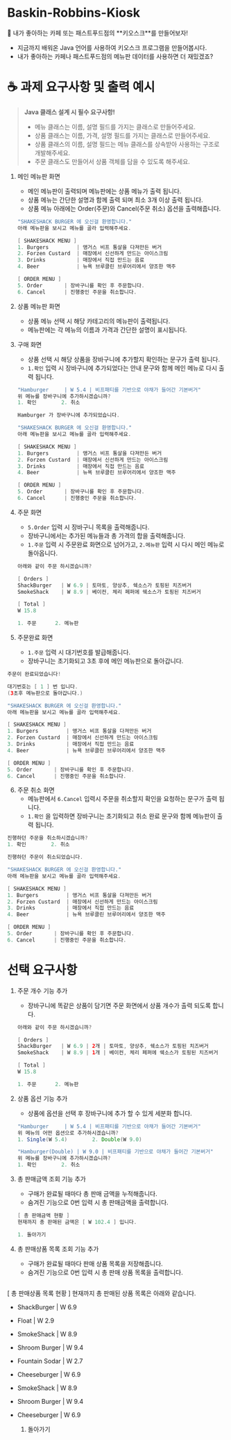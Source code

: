 # Baskin-Robbins-Kiosk
<aside>
📢 내가 좋아하는 카페 또는 패스트푸드점의 **키오스크**를 만들어보자!

- 지금까지 배워온 Java 언어를 사용하여 키오스크 프로그램을 만들어봅시다.
- 내가 좋아하는 카페나 패스트푸드점의 메뉴판 데이터를 사용하면 더 재밌겠죠?
</aside>

# ☕ 과제 요구사항 및 출력 예시
> **Java 클래스 설계 시 필수 요구사항!**
> 
> - 메뉴 클래스는 이름, 설명 필드를 가지는 클래스로 만들어주세요.
> - 상품 클래스는 이름, 가격, 설명 필드를 가지는 클래스로 만들어주세요.
> - 상품 클래스의 이름, 설명 필드는 메뉴 클래스를 상속받아 사용하는 구조로 개발해주세요.
> - 주문 클래스도 만들어서 상품 객체를 담을 수 있도록 해주세요.
1. 메인 메뉴판 화면
    - 메인 메뉴판이 출력되며 메뉴판에는 상품 메뉴가 출력 됩니다.
    - 상품 메뉴는 간단한 설명과 함께 출력 되며 최소 3개 이상 출력 됩니다.
    - 상품 메뉴 아래에는 Order(주문)와 Cancel(주문 취소) 옵션을 출력해줍니다.
    
    ```java
    "SHAKESHACK BURGER 에 오신걸 환영합니다."
    아래 메뉴판을 보시고 메뉴를 골라 입력해주세요.
    
    [ SHAKESHACK MENU ]
    1. Burgers         | 앵거스 비프 통살을 다져만든 버거
    2. Forzen Custard  | 매장에서 신선하게 만드는 아이스크림
    3. Drinks          | 매장에서 직접 만드는 음료
    4. Beer            | 뉴욕 브루클린 브루어리에서 양조한 맥주
    
    [ ORDER MENU ]
    5. Order       | 장바구니를 확인 후 주문합니다.
    6. Cancel      | 진행중인 주문을 취소합니다.
    ```
    
2. 상품 메뉴판 화면
    - 상품 메뉴 선택 시 해당 카테고리의 메뉴판이 출력됩니다.
    - 메뉴판에는 각 메뉴의 이름과 가격과 간단한 설명이 표시됩니다.

3. 구매 화면
    - 상품 선택 시 해당 상품을 장바구니에 추가할지 확인하는 문구가 출력 됩니다.
    - `1.확인` 입력 시 장바구니에 추가되었다는 안내 문구와 함께 메인 메뉴로 다시 출력 됩니다.
    
    ```java
    "Hamburger     | W 5.4 | 비프패티를 기반으로 야채가 들어간 기본버거"
    위 메뉴를 장바구니에 추가하시겠습니까?
    1. 확인        2. 취소
    ```
    
    ```java
    Hamburger 가 장바구니에 추가되었습니다.
    
    "SHAKESHACK BURGER 에 오신걸 환영합니다."
    아래 메뉴판을 보시고 메뉴를 골라 입력해주세요.
    
    [ SHAKESHACK MENU ]
    1. Burgers         | 앵거스 비프 통살을 다져만든 버거
    2. Forzen Custard  | 매장에서 신선하게 만드는 아이스크림
    3. Drinks          | 매장에서 직접 만드는 음료
    4. Beer            | 뉴욕 브루클린 브루어리에서 양조한 맥주
    
    [ ORDER MENU ]
    5. Order       | 장바구니를 확인 후 주문합니다.
    6. Cancel      | 진행중인 주문을 취소합니다.
    ```
    
4. 주문 화면
    - `5.Order` 입력 시 장바구니 목록을 출력해줍니다.
    - 장바구니에서는 추가된 메뉴들과 총 가격의 합을 출력해줍니다.
    - `1.주문` 입력 시 주문완료 화면으로 넘어가고, `2.메뉴판` 입력 시 다시 메인 메뉴로 돌아옵니다.
    
    ```java
    아래와 같이 주문 하시겠습니까?
    
    [ Orders ]
    ShackBurger   | W 6.9 | 토마토, 양상추, 쉑소스가 토핑된 치즈버거
    SmokeShack    | W 8.9 | 베이컨, 체리 페퍼에 쉑소스가 토핑된 치즈버거
    
    [ Total ]
    W 15.8
    
    1. 주문      2. 메뉴판
    ```
    
5. 주문완료 화면
    - `1.주문` 입력 시 대기번호를 발급해줍니다.
    - 장바구니는 초기화되고 3초 후에 메인 메뉴판으로 돌아갑니다.
  ```java
  주문이 완료되었습니다!

  대기번호는 [ 1 ] 번 입니다.
  (3초후 메뉴판으로 돌아갑니다.)
  ```
      
   ```java
  "SHAKESHACK BURGER 에 오신걸 환영합니다."
  아래 메뉴판을 보시고 메뉴를 골라 입력해주세요.
  
  [ SHAKESHACK MENU ]
  1. Burgers         | 앵거스 비프 통살을 다져만든 버거
  2. Forzen Custard  | 매장에서 신선하게 만드는 아이스크림
  3. Drinks          | 매장에서 직접 만드는 음료
  4. Beer            | 뉴욕 브루클린 브루어리에서 양조한 맥주
  
  [ ORDER MENU ]
  5. Order       | 장바구니를 확인 후 주문합니다.
  6. Cancel      | 진행중인 주문을 취소합니다.
   ```

6. 주문 취소 화면
    - 메뉴판에서 `6.Cancel` 입력시 주문을 취소할지 확인을 요청하는 문구가 출력 됩니다.
    - `1.확인` 을 입력하면 장바구니는 초기화되고 취소 완료 문구와 함께 메뉴판이 출력 됩니다.
      
  ```java
  진행하던 주문을 취소하시겠습니까?
  1. 확인        2. 취소
  ```
     
  ```java
  진행하던 주문이 취소되었습니다.

  "SHAKESHACK BURGER 에 오신걸 환영합니다."
  아래 메뉴판을 보시고 메뉴를 골라 입력해주세요.
  
  [ SHAKESHACK MENU ]
  1. Burgers         | 앵거스 비프 통살을 다져만든 버거
  2. Forzen Custard  | 매장에서 신선하게 만드는 아이스크림
  3. Drinks          | 매장에서 직접 만드는 음료
  4. Beer            | 뉴욕 브루클린 브루어리에서 양조한 맥주
  
  [ ORDER MENU ]
  5. Order       | 장바구니를 확인 후 주문합니다.
  6. Cancel      | 진행중인 주문을 취소합니다.
  ```

# 선택 요구사항

1. 주문 개수 기능 추가
    - 장바구니에 똑같은 상품이 담기면 주문 화면에서 상품 개수가 출력 되도록 합니다.
    
    ```java
    아래와 같이 주문 하시겠습니까?
    
    [ Orders ]
    ShackBurger   | W 6.9 | 2개 | 토마토, 양상추, 쉑소스가 토핑된 치즈버거
    SmokeShack    | W 8.9 | 1개 | 베이컨, 체리 페퍼에 쉑소스가 토핑된 치즈버거
    
    [ Total ]
    W 15.8
    
    1. 주문      2. 메뉴판
    ```
    
2. 상품 옵션 기능 추가
    - 상품에 옵션을 선택 후 장바구니에 추가 할 수 있게 세분화 합니다.
    
    ```java
    "Hamburger     | W 5.4 | 비프패티를 기반으로 야채가 들어간 기본버거"
    위 메뉴의 어떤 옵션으로 추가하시겠습니까?
    1. Single(W 5.4)        2. Double(W 9.0)
    ```
    
    ```java
    "Hamburger(Double) | W 9.0 | 비프패티를 기반으로 야채가 들어간 기본버거"
    위 메뉴를 장바구니에 추가하시겠습니까?
    1. 확인        2. 취소
    ```
    
3. 총 판매금액 조회 기능 추가
    - 구매가 완료될 때마다 총 판매 금액을 누적해줍니다.
    - 숨겨진 기능으로 0번 입력 시 총 판매금액을 출력합니다.
   
    ```java
   [ 총 판매금액 현황 ]
    현재까지 총 판매된 금액은 [ W 102.4 ] 입니다.
    
    1. 돌아가기
    ```

4. 총 판매상품 목록 조회 기능 추가
    - 구매가 완료될 때마다 판매 상품 목록을 저장해줍니다.
    - 숨겨진 기능으로 0번 입력 시 총 판매 상품 목록을 출력합니다.

    ```java
  [ 총 판매상품 목록 현황 ]
  현재까지 총 판매된 상품 목록은 아래와 같습니다.
  
  - ShackBurger    | W 6.9
  - Float          | W 2.9
  - SmokeShack     | W 8.9
  - Shroom Burger  | W 9.4
  - Fountain Sodar | W 2.7
  - Cheeseburger   | W 6.9
  - SmokeShack     | W 8.9
  - Shroom Burger  | W 9.4
  - Cheeseburger   | W 6.9
      
      1. 돌아가기
    ```
